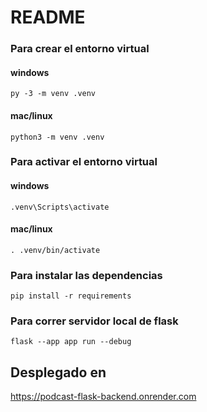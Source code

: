 # README

### Para crear el entorno virtual
#### windows
`py -3 -m venv .venv`
#### mac/linux
`python3 -m venv .venv`


### Para activar el entorno virtual
#### windows
`.venv\Scripts\activate`
#### mac/linux
`. .venv/bin/activate`

### Para instalar las dependencias 
`pip install -r requirements`

### Para correr servidor local de flask
`flask --app app run --debug`

## Desplegado en
https://podcast-flask-backend.onrender.com
